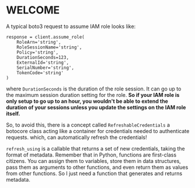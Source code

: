 # WELCOME
A typical boto3 request to assume IAM role looks like: 
```
response = client.assume_role(
    RoleArn='string',
    RoleSessionName='string',
    Policy='string',
    DurationSeconds=123,
    ExternalId='string',
    SerialNumber='string',
    TokenCode='string'
)
```
where `DurationSeconds` is the duration of the role session. It can go up to the maximum session duration setting for the role. **So if your IAM role is only setup to go up to an hour, you wouldn't be able to extend the duration of your sessions unless you update the settings on the IAM role itself.**

So, to avoid this, there is a concept called `RefreshableCredentials`  a botocore class acting like a container for credentials needed to authenticate requests. which, can automatically refresh the credentials!

`refresh_using` is a callable that returns a set of new credentials, taking the format of metadata. Remember that in Python, functions are first-class citizens. You can assign them to variables, store them in data structures, pass them as arguments to other functions, and even return them as values from other functions. So I just need a function that generates and returns metadata.